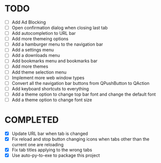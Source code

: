 # TODO
- [ ] Add Ad Blocking
- [ ] Open confirmation dialog when closing last tab
- [ ] Add autocompletion to URL bar
- [ ] Add more themeing options
- [ ] Add a hamburger menu to the navigation bar
- [ ] Add a settings menu
- [ ] Add a downloads menu
- [ ] Add bookmarks menu and bookmarks bar
- [ ] Add more themes
- [ ] Add theme selection menu
- [ ] Implement more web window types
- [ ] Convert all the navigation bar buttons from QPushButton to QAction
- [ ] Add keyboard shortcuts to everything
- [ ] Add a theme option to change top bar font and change the default font
- [ ] Add a theme option to change font size
# COMPLETED
- [X] Update URL bar when tab is changed
- [X] Fix reload and stop button changing icons when tabs other than the current one are reloading
- [X] Fix tab titles applying to the wrong tabs
- [X] Use auto-py-to-exe to package this project